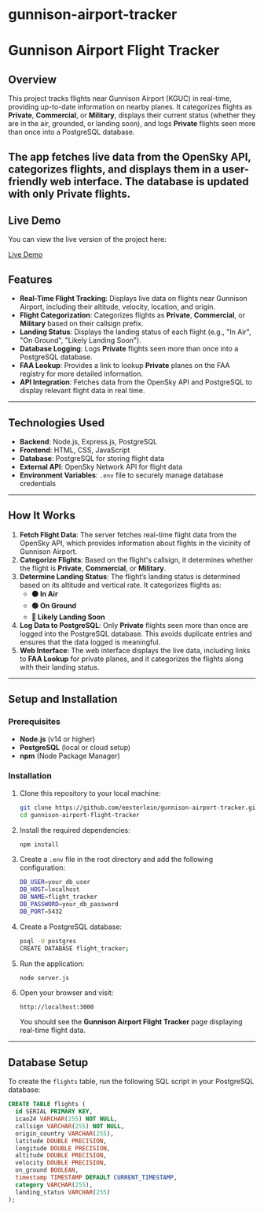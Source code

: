 # gunnison-airport-tracker

# Gunnison Airport Flight Tracker

## Overview

This project tracks flights near Gunnison Airport (KGUC) in real-time, providing up-to-date information on nearby planes. It categorizes flights as **Private**, **Commercial**, or **Military**, displays their current status (whether they are in the air, grounded, or landing soon), and logs **Private** flights seen more than once into a PostgreSQL database.

The app fetches live data from the OpenSky API, categorizes flights, and displays them in a user-friendly web interface. The database is updated with only **Private** flights.
---

## Live Demo

You can view the live version of the project here:

[Live Demo](https://gunnison-airport-tracker-28d8dfff50df.herokuapp.com/)


## Features

- **Real-Time Flight Tracking**: Displays live data on flights near Gunnison Airport, including their altitude, velocity, location, and origin.
- **Flight Categorization**: Categorizes flights as **Private**, **Commercial**, or **Military** based on their callsign prefix.
- **Landing Status**: Displays the landing status of each flight (e.g., "In Air", "On Ground", "Likely Landing Soon").
- **Database Logging**: Logs **Private** flights seen more than once into a PostgreSQL database.
- **FAA Lookup**: Provides a link to lookup **Private** planes on the FAA registry for more detailed information.
- **API Integration**: Fetches data from the OpenSky API and PostgreSQL to display relevant flight data in real time.

---

## Technologies Used

- **Backend**: Node.js, Express.js, PostgreSQL
- **Frontend**: HTML, CSS, JavaScript
- **Database**: PostgreSQL for storing flight data
- **External API**: OpenSky Network API for flight data
- **Environment Variables**: `.env` file to securely manage database credentials

---

## How It Works

1. **Fetch Flight Data**: The server fetches real-time flight data from the OpenSky API, which provides information about flights in the vicinity of Gunnison Airport.
2. **Categorize Flights**: Based on the flight's callsign, it determines whether the flight is **Private**, **Commercial**, or **Military**.
3. **Determine Landing Status**: The flight’s landing status is determined based on its altitude and vertical rate. It categorizes flights as:
   - **🟠 In Air**
   - **🟢 On Ground**
   - **🔻 Likely Landing Soon**
4. **Log Data to PostgreSQL**: Only **Private** flights seen more than once are logged into the PostgreSQL database. This avoids duplicate entries and ensures that the data logged is meaningful.
5. **Web Interface**: The web interface displays the live data, including links to **FAA Lookup** for private planes, and it categorizes the flights along with their landing status.

---

## Setup and Installation

### Prerequisites

- **Node.js** (v14 or higher)
- **PostgreSQL** (local or cloud setup)
- **npm** (Node Package Manager)

### Installation

1. Clone this repository to your local machine:

    ```bash
    git clone https://github.com/eesterlein/gunnison-airport-tracker.git
    cd gunnison-airport-flight-tracker
    ```

2. Install the required dependencies:

    ```bash
    npm install
    ```

3. Create a `.env` file in the root directory and add the following configuration:

    ```bash
    DB_USER=your_db_user
    DB_HOST=localhost
    DB_NAME=flight_tracker
    DB_PASSWORD=your_db_password
    DB_PORT=5432
    ```

4. Create a PostgreSQL database:

    ```bash
    psql -U postgres
    CREATE DATABASE flight_tracker;
    ```

5. Run the application:

    ```bash
    node server.js
    ```

6. Open your browser and visit:

    ```
    http://localhost:3000
    ```

    You should see the **Gunnison Airport Flight Tracker** page displaying real-time flight data.

---

## Database Setup

To create the `flights` table, run the following SQL script in your PostgreSQL database:

```sql
CREATE TABLE flights (
  id SERIAL PRIMARY KEY,
  icao24 VARCHAR(255) NOT NULL,
  callsign VARCHAR(255) NOT NULL,
  origin_country VARCHAR(255),
  latitude DOUBLE PRECISION,
  longitude DOUBLE PRECISION,
  altitude DOUBLE PRECISION,
  velocity DOUBLE PRECISION,
  on_ground BOOLEAN,
  timestamp TIMESTAMP DEFAULT CURRENT_TIMESTAMP,
  category VARCHAR(255),
  landing_status VARCHAR(255)
);
